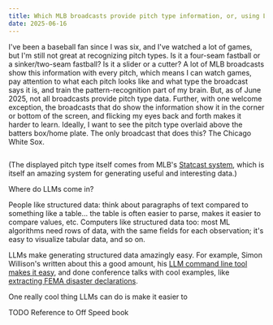 ```yaml
---
title: Which MLB broadcasts provide pitch type information, or, using LLMs to generate MLB broadcast data
date: 2025-06-16
---
```


I've been a baseball fan since I was six, and I've watched a lot of games, but I'm still not great at recognizing pitch types. Is it a four-seam fastball or a sinker/two-seam fastball? Is it a slider or a cutter? A lot of MLB broadcasts show this information with every pitch, which means I can watch games, pay attention to what each pitch looks like and what type the broadcast says it is, and train the pattern-recognition part of my brain. But, as of June 2025, not all broadcasts provide pitch type data. Further, with one welcome exception, the broadcasts that do show the information show it in the corner or bottom of the screen, and flicking my eyes back and forth makes it harder to learn. Ideally, I want to see the pitch type overlaid above the batters box/home plate. The only broadcast that does this? The Chicago White Sox.

<image>

(The displayed pitch type itself comes from MLB's [Statcast system](https://en.wikipedia.org/wiki/Statcast), which is itself an amazing system for generating useful and interesting data.)

Where do LLMs come in?

People like structured data: think about paragraphs of text compared to something like a table... the table is often easier to parse, makes it easier to compare values, etc. Computers like structured data too: most ML algorithms need rows of data, with the same fields for each observation; it's easy to visualize tabular data, and so on.

LLMs make generating structured data amazingly easy. For example, Simon Willison's written about this a good amount, his [LLM command line tool makes it easy](https://simonwillison.net/2025/Feb/28/llm-schemas/), and done conference talks with cool examples, like [extracting FEMA disaster declarations](https://github.com/simonw/nicar-2025-scraping/?tab=readme-ov-file#3-structured-data-extraction-using-llm).

One really cool thing LLMs can do is make it easier to

TODO Reference to Off Speed book

